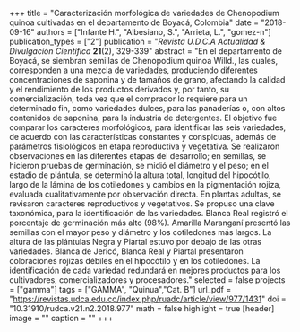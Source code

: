 +++
title = "Caracterización morfológica de variedades de Chenopodium quinoa cultivadas en el departamento de Boyacá, Colombia"
date = "2018-09-16"
authors = ["Infante H.", "Albesiano, S.", "Arrieta, L.", "gomez-n"]
publication_types = ["2"]
publication = "*Revista U.D.C.A Actualidad & Divulgación Científica* **21**(2), 329-339"
abstract = "En el departamento de Boyacá, se siembran semillas de Chenopodium quinoa Willd., las cuales, corresponden a una mezcla de variedades, produciendo diferentes concentraciones de saponina y de tamaños de grano, afectando la calidad y el rendimiento de los productos derivados y, por tanto, su comercialización, toda vez que el comprador lo requiere para un determinado fin, como variedades dulces, para las panaderías o, con altos contenidos de saponina, para la industria de detergentes. El objetivo fue comparar los caracteres morfológicos, para identificar las seis variedades, de acuerdo con las características constantes y conspicuas, además de parámetros fisiológicos en etapa reproductiva y vegetativa. Se realizaron observaciones en las diferentes etapas del desarrollo; en semillas, se hicieron pruebas de germinación, se midió el diámetro y el peso; en el estadio de plántula, se determinó la altura total, longitud del hipocótilo, largo de la lámina de los cotiledones y cambios en la pigmentación rojiza, evaluada cualitativamente por observación directa. En plantas adultas, se revisaron caracteres reproductivos y vegetativos. Se propuso una clave taxonómica, para la identificación de las variedades. Blanca Real registró el porcentaje de germinación más alto (98%). Amarilla Maranganí presentó las semillas con el mayor peso y diámetro y los cotiledones más largos. La altura de las plántulas Negra y Piartal estuvo por debajo de las otras variedades. Blanca de Jericó, Blanca Real y Piartal presentaron coloraciones rojizas débiles en el hipocótilo y en los cotiledones. La identificación de cada variedad redundará en mejores productos para los cultivadores, comercializadores y procesadores."
selected = false
projects = ["gamma"]
tags = ["GAMMA", "Quinua","Cat. B"]
url_pdf = "https://revistas.udca.edu.co/index.php/ruadc/article/view/977/1431"
doi = "10.31910/rudca.v21.n2.2018.977"
math = false
highlight = true
[header]
image = ""
caption = ""
+++
